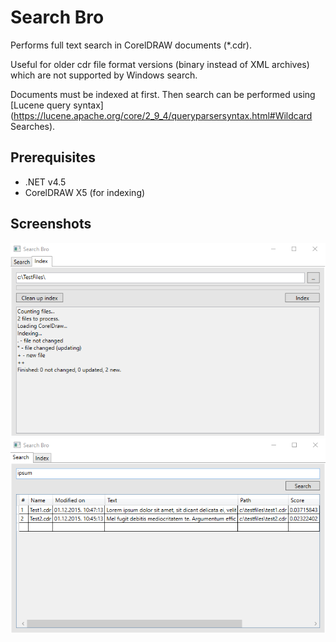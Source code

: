 # Search Bro
Performs full text search in CorelDRAW documents (*.cdr).

Useful for older cdr file format versions (binary instead of XML archives) which are not supported by Windows search.

Documents must be indexed at first. Then search can be performed using [Lucene query syntax](https://lucene.apache.org/core/2_9_4/queryparsersyntax.html#Wildcard Searches).

## Prerequisites
- .NET v4.5
- CorelDRAW X5 (for indexing)

## Screenshots
![Indexing](images/indexing.png)
![Search](images/search.png)
